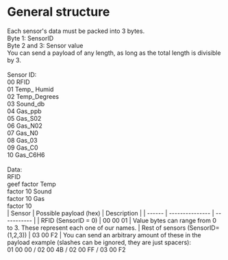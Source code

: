 # General structure
Each sensor's data must be packed into 3 bytes.<br>
Byte 1: SensorID<br>
Byte 2 and 3: Sensor value<br>
You can send a payload of any length, as long as the total length is divisible by 3.<br>
<br>
Sensor ID:<br>
00 RFID<br>
01 Temp_ Humid<br>
02 Temp_Degrees<br>
03 Sound_db<br>
04 Gas_ppb<br>
05 Gas_S02<br>
06 Gas_N02<br>
07 Gas_N0<br>
08 Gas_03<br>
09 Gas_C0<br>
10 Gas_C6H6<br>
<br>
Data:<br>
RFID<br> geef factor
Temp<br> factor 10
Sound<br> factor 10
Gas<br> factor 10
<br>
| Sensor | Possible payload (hex) | Description |
| ------ | --------------- | ----------- |
| RFID (SensorID = 0)  | 00 00 01 | Value bytes can range from 0 to 3. These represent each one of our names.
| Rest of sensors (SensorID=(1,2,3)) | 03 00 F2 | You can send an arbitrary amount of these in the payload example (slashes can be ignored, they are just spacers): <br> 01 00 00 / 02 00 4B / 02 00 FF / 03 00 F2 


